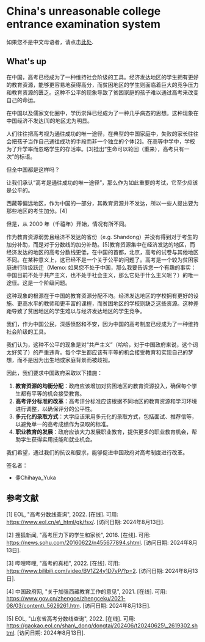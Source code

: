 # China's unreasonable college entrance examination system

如果您不是中文母语者，请点击[此处](README_EN.md).

## What's up

在中国，高考已经成为了一种维持社会阶级的工具。经济发达地区的学生拥有更好的教育资源，能够更容易地获得高分，而贫困地区的学生则面临着巨大的竞争压力和教育资源的匮乏。这种不公平的现象导致了贫困家庭的孩子难以通过高考来改变自己的命运。

在中国以及儒家文化圈中，学历崇拜已经成为了一种几乎病态的思想。这种现象在中国经济不发达[1]的地区尤为明显。

人们往往把高考视为通往成功的唯一途径，在典型的中国家庭中，失败的家长往往会把孩子当作自己通往成功的手段而非一个独立的个体[2]。在高等中学中，学校为了升学率而忽略学生的存活率。[3]挂出“生命可以轮回（重来），高考只有一次”的标语。

但全中国都是这样吗？

让我们承认“高考是通往成功的唯一途径”，那么作为如此重要的考试，它至少应该是公平的。

西藏等偏远地区，作为中国的一部分，其教育资源并不发达，所以一些人提出要为那些地区的考生加分。[4]

但是，从 2000 年（千禧年）开始，情况有所不同。

作为教育资源弱势且经济不发达的省份（e.g. Shandong）并没有得到对于考生的加分补助，而是对于分数线的加分补助。[5]教育资源集中在经济发达的地区，而经济发达的地区的高考分数线更低，在中国的首都，北京，高考的试卷与其他地区不同。在某种意义上，这已经不是一个关于公平的问题了。高考是一个较为贫困家庭进行阶级跃迁（Memo: 如果您不处于中国，那么我要告诉您一个有趣的事实：中国目前不处于共产主义，也不处于社会主义，那么它处于什么主义呢？）的唯一途径。这是一个阶级问题。

这种现象的根源在于中国的教育资源分配不均。经济发达地区的学校拥有更好的设施、更高水平的教师和更丰富的课程，而贫困地区的学校则缺乏这些资源。这种差距导致了贫困地区的学生难以与经济发达地区的学生竞争。

我们，作为中国公民，深感愤怒和不安，因为中国的高考制度已经成为了一种维持社会阶级的工具。

我们认为，这种不公平的现象是对“共产主义”（哈哈，对于中国政府来说，这个词太好笑了）的严重违背。每个学生都应该有平等的机会接受教育和实现自己的梦想，而不是因为出生地或家庭背景而被歧视。

因此，我们要求中国政府采取以下措施：

1.  **教育资源的均衡分配**：政府应该增加对贫困地区的教育资源投入，确保每个学生都有平等的机会接受教育。
2.  **高考评分标准的改革**：高考评分标准应该根据不同地区的教育资源和学习环境进行调整，以确保评分的公平性。
3.  **多元化的录取方式**：大学应该采用多元化的录取方式，包括面试、推荐信等，以避免单一的高考成绩作为录取的标准。
4.  **职业教育的发展**：政府应该大力发展职业教育，提供更多的职业教育机会，帮助学生获得实用技能和就业机会。

我们希望，通过我们的抗议和要求，能够促进中国政府对高考制度进行改革。

签名者：

- @Chihaya_Yuka

## 参考文献

[1] EOL, "高考分数线查询", 2022. [在线]. 可用: https://www.eol.cn/e\_html/gk/fsx/. [访问日期: 2024年8月13日].

[2] 搜狐新闻, "高考压力下的学生和家长", 2016. [在线]. 可用: https://news.sohu.com/20160622/n455677894.shtml. [访问日期: 2024年8月13日].

[3] 哔哩哔哩, "高考的真相", 2022. [在线]. 可用: https://www.bilibili.com/video/BV1Z24y1D7yP/?p=2. [访问日期: 2024年8月13日].

[4] 中国政府网, "关于加强西藏教育工作的意见", 2021. [在线]. 可用: https://www.gov.cn/zhengce/zhengceku/2021-08/03/content\_5629261.htm. [访问日期: 2024年8月13日].

[5] EOL, "山东省高考分数线查询", 2022. [在线]. 可用: https://gaokao.eol.cn/shan\_dong/dongtai/202406/t20240625\_2619302.shtml. [访问日期: 2024年8月13日].
